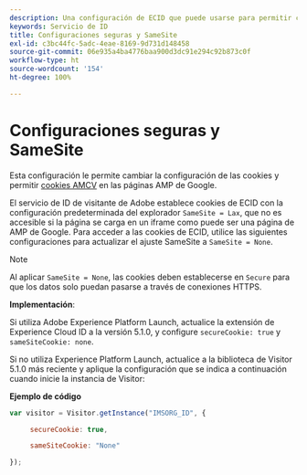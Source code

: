 ```yaml
---
description: Una configuración de ECID que puede usarse para permitir cookies AMCV en páginas de AMP de Google.
keywords: Servicio de ID
title: Configuraciones seguras y SameSite
exl-id: c3bc44fc-5adc-4eae-8169-9d731d148458
source-git-commit: 06e935a4ba4776baa900d3dc91e294c92b873c0f
workflow-type: ht
source-wordcount: '154'
ht-degree: 100%

---
```


# Configuraciones seguras y SameSite

Esta configuración le permite cambiar la configuración de las cookies y permitir [cookies AMCV](../../introduction/cookies.md) en las páginas AMP de Google.

El servicio de ID de visitante de Adobe establece cookies de ECID con la configuración predeterminada del explorador `SameSite = Lax`, que no es accesible si la página se carga en un iframe como puede ser una página de AMP de Google. Para acceder a las cookies de ECID, utilice las siguientes configuraciones para actualizar el ajuste SameSite a `SameSite = None`.

>[!NOTE]
>
>Al aplicar `SameSite = None`, las cookies deben establecerse en `Secure` para que los datos solo puedan pasarse a través de conexiones HTTPS.

**Implementación**:

Si utiliza Adobe Experience Platform Launch, actualice la extensión de Experience Cloud ID a la versión 5.1.0, y configure `secureCookie: true` y `sameSiteCookie: none`.

Si no utiliza Experience Platform Launch, actualice a la biblioteca de Visitor 5.1.0 más reciente y aplique la configuración que se indica a continuación cuando inicie la instancia de Visitor:

**Ejemplo de código**

```js
var visitor = Visitor.getInstance("IMSORG_ID", {

     secureCookie: true,

     sameSiteCookie: "None"

});
```
